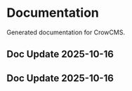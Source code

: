 # Documentation

Generated documentation for CrowCMS.

## Doc Update 2025-10-16

## Doc Update 2025-10-16

